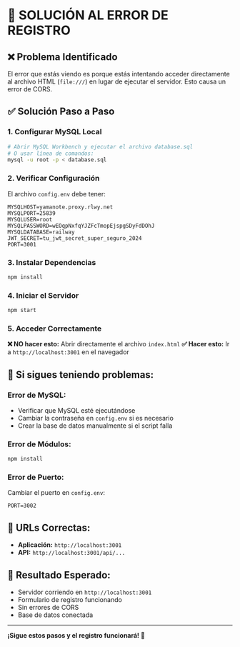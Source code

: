 # 🚨 SOLUCIÓN AL ERROR DE REGISTRO

## ❌ Problema Identificado
El error que estás viendo es porque estás intentando acceder directamente al archivo HTML (`file:///`) en lugar de ejecutar el servidor. Esto causa un error de CORS.

## ✅ Solución Paso a Paso

### 1. Configurar MySQL Local
```bash
# Abrir MySQL Workbench y ejecutar el archivo database.sql
# O usar línea de comandos:
mysql -u root -p < database.sql
```

### 2. Verificar Configuración
El archivo `config.env` debe tener:
```env
MYSQLHOST=yamanote.proxy.rlwy.net
MYSQLPORT=25839
MYSQLUSER=root
MYSQLPASSWORD=wEOqpNxfqYJZFcTmopEjspgSDyFdDOhJ
MYSQLDATABASE=railway
JWT_SECRET=tu_jwt_secret_super_seguro_2024
PORT=3001
```

### 3. Instalar Dependencias
```bash
npm install
```

### 4. Iniciar el Servidor
```bash
npm start
```

### 5. Acceder Correctamente
**❌ NO hacer esto:** Abrir directamente el archivo `index.html`
**✅ Hacer esto:** Ir a `http://localhost:3001` en el navegador

## 🔧 Si sigues teniendo problemas:

### Error de MySQL:
- Verificar que MySQL esté ejecutándose
- Cambiar la contraseña en `config.env` si es necesario
- Crear la base de datos manualmente si el script falla

### Error de Módulos:
```bash
npm install
```

### Error de Puerto:
Cambiar el puerto en `config.env`:
```env
PORT=3002
```

## 📱 URLs Correctas:
- **Aplicación:** `http://localhost:3001`
- **API:** `http://localhost:3001/api/...`

## 🎯 Resultado Esperado:
- Servidor corriendo en `http://localhost:3001`
- Formulario de registro funcionando
- Sin errores de CORS
- Base de datos conectada

---

**¡Sigue estos pasos y el registro funcionará! 🎉** 